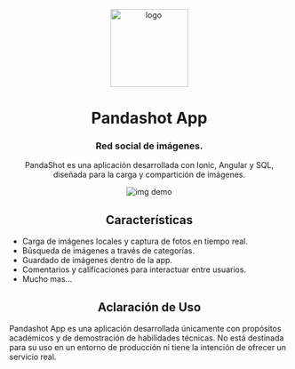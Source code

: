 <div align="center">
  
<img src="https://i.imgur.com/2wAjlkO.png" alt="logo" title="logo" width="140"/>

# Pandashot App

### Red social de imágenes.
PandaShot es una aplicación desarrollada con Ionic, Angular y SQL, diseñada para la carga y compartición de imágenes.

<img src="https://cayssa.s-ul.eu/c5uZaF3R" alt="img demo" title="img demo"/>

## Características

<div align="left">

* Carga de imágenes locales y captura de fotos en tiempo real.
* Búsqueda de imágenes a través de categorías.
* Guardado de imágenes dentro de la app.
* Comentarios y calificaciones para interactuar entre usuarios.
* Mucho mas...

</div>

## Aclaración de Uso

<div align="left">
Pandashot App es una aplicación desarrollada únicamente con propósitos académicos y de demostración de habilidades técnicas. No está destinada para su uso en un entorno de producción ni tiene la intención de ofrecer un servicio real.
</div>

</div>
